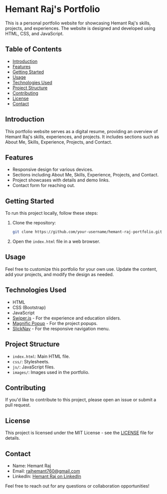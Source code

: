 # Hemant Raj's Portfolio

This is a personal portfolio website for showcasing Hemant Raj's skills, projects, and experiences. The website is designed and developed using HTML, CSS, and JavaScript.

## Table of Contents
- [Introduction](#introduction)
- [Features](#features)
- [Getting Started](#getting-started)
- [Usage](#usage)
- [Technologies Used](#technologies-used)
- [Project Structure](#project-structure)
- [Contributing](#contributing)
- [License](#license)
- [Contact](#contact)

## Introduction

This portfolio website serves as a digital resume, providing an overview of Hemant Raj's skills, experiences, and projects. It includes sections such as About Me, Skills, Experience, Projects, and Contact.

## Features

- Responsive design for various devices.
- Sections including About Me, Skills, Experience, Projects, and Contact.
- Project showcases with details and demo links.
- Contact form for reaching out.

## Getting Started

To run this project locally, follow these steps:

1. Clone the repository:

   ```bash
   git clone https://github.com/your-username/hemant-raj-portfolio.git
   ```

2. Open the `index.html` file in a web browser.

## Usage

Feel free to customize this portfolio for your own use. Update the content, add your projects, and modify the design as needed.

## Technologies Used

- HTML
- CSS (Bootstrap)
- JavaScript
- [Swiper.js](https://swiperjs.com/) - For the experience and education sliders.
- [Magnific Popup](https://dimsemenov.com/plugins/magnific-popup/) - For the project popups.
- [SlickNav](https://github.com/ComputerWolf/SlickNav) - For the responsive navigation menu.

## Project Structure

- `index.html`: Main HTML file.
- `css/`: Stylesheets.
- `js/`: JavaScript files.
- `images/`: Images used in the portfolio.

## Contributing

If you'd like to contribute to this project, please open an issue or submit a pull request.

## License

This project is licensed under the MIT License - see the [LICENSE](LICENSE) file for details.

## Contact

- Name: Hemant Raj
- Email: rajhemant760@gmail.com
- LinkedIn: [Hemant Raj on LinkedIn](https://www.linkedin.com/in/hemant-raj-12b3561b5/)

Feel free to reach out for any questions or collaboration opportunities!
